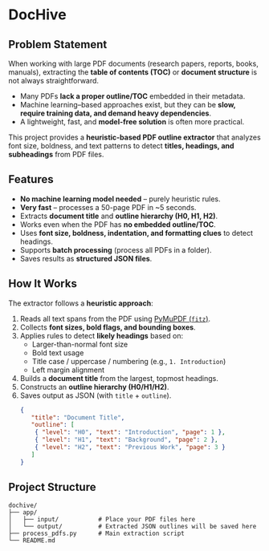 # DocHive 
## Problem Statement
When working with large PDF documents (research papers, reports, books, manuals), extracting the **table of contents (TOC)** or **document structure** is not always straightforward.  
- Many PDFs **lack a proper outline/TOC** embedded in their metadata.  
- Machine learning–based approaches exist, but they can be **slow, require training data, and demand heavy dependencies**.  
- A lightweight, fast, and **model-free solution** is often more practical.

This project provides a **heuristic-based PDF outline extractor** that analyzes font size, boldness, and text patterns to detect **titles, headings, and subheadings** from PDF files.  

## Features  
- **No machine learning model needed** – purely heuristic rules.  
- **Very fast** – processes a 50-page PDF in ~5 seconds.  
- Extracts **document title** and **outline hierarchy (H0, H1, H2)**.  
- Works even when the PDF has **no embedded outline/TOC**.  
- Uses **font size, boldness, indentation, and formatting clues** to detect headings.  
- Supports **batch processing** (process all PDFs in a folder).  
- Saves results as **structured JSON files**. 

## How It Works  
The extractor follows a **heuristic approach**:  
1. Reads all text spans from the PDF using [PyMuPDF (`fitz`)](https://pymupdf.readthedocs.io/).  
2. Collects **font sizes, bold flags, and bounding boxes**.  
3. Applies rules to detect **likely headings** based on:  
   - Larger-than-normal font size  
   - Bold text usage  
   - Title case / uppercase / numbering (e.g., `1. Introduction`)  
   - Left margin alignment  
4. Builds a **document title** from the largest, topmost headings.  
5. Constructs an **outline hierarchy (H0/H1/H2)**.  
6. Saves output as JSON (with `title` + `outline`).
   ```json
   {
      "title": "Document Title",
      "outline": [
       { "level": "H0", "text": "Introduction", "page": 1 },
       { "level": "H1", "text": "Background", "page": 2 },
       { "level": "H2", "text": "Previous Work", "page": 3 }
      ]
   }
   ```
## Project Structure
```
dochive/
├── app/
│   ├── input/           # Place your PDF files here
│   └── output/          # Extracted JSON outlines will be saved here
├── process_pdfs.py      # Main extraction script
└── README.md
```
